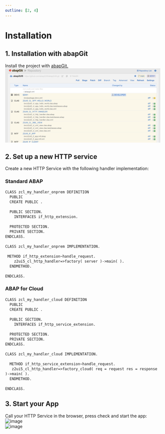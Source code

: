 ```yaml
---
outline: [2, 4]
---
```


# Installation

## 1. Installation with abapGit

Install the project with [abapGit.](https://abapgit.org)
![alt text](image.png)

## 2. Set up a new HTTP service
Create a new HTTP Service with the following handler implementation:
### Standard ABAP
```abap
CLASS zcl_my_handler_onprem DEFINITION
  PUBLIC
  CREATE PUBLIC .

  PUBLIC SECTION.
    INTERFACES if_http_extension.

  PROTECTED SECTION.
  PRIVATE SECTION.
ENDCLASS.

CLASS zcl_my_handler_onprem IMPLEMENTATION.

 METHOD if_http_extension~handle_request.
    z2ui5_cl_http_handler=>factory( server )->main( ).
  ENDMETHOD.

ENDCLASS.
```
### ABAP for Cloud
   
```abap
CLASS zcl_my_handler_cloud DEFINITION
  PUBLIC
  CREATE PUBLIC .

  PUBLIC SECTION.
    INTERFACES if_http_service_extension.

  PROTECTED SECTION.
  PRIVATE SECTION.
ENDCLASS.

CLASS zcl_my_handler_cloud IMPLEMENTATION.

  METHOD if_http_service_extension~handle_request.
   z2ui5_cl_http_handler=>factory_cloud( req = request res = response )->main( ).
  ENDMETHOD.

ENDCLASS.
```
## 3. Start your App
Call your HTTP Service in the browser, press check and start the app:
<img width="800" alt="image" src="https://github.com/user-attachments/assets/c8962298-068d-4efb-a853-c44a9b9cda56"><br>
<img width="800" alt="image" src="https://github.com/user-attachments/assets/beee0551-494f-4e29-98bd-529395e27405">

